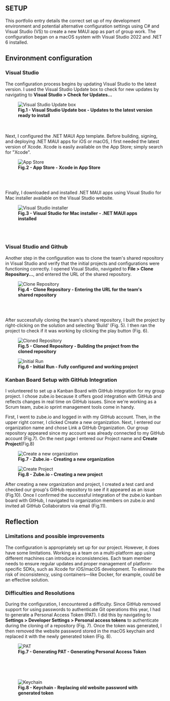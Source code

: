 ## SETUP

This portfolio entry details the correct set up of my development environment and potential alternative configuration settings 
using C# and Visual Studio (VS) to create a new MAUI app as part of group work.
The configuration began on a macOS system with Visual Studio 2022 and .NET 6 installed.

## Environment configuration
### Visual Studio 

The configuration process begins by updating Visual Studio to the latest version. I used the Visual Studio Update box to check for new updates by navigating to **Visual Studio > Check for Updates...**
<figure>
  <img src="https://github.com/patryklbn/portfolio-assessment/blob/master/images/1.png?raw=true" alt="Visual Studio Update box">
  <figcaption><b>Fig.1 - Visual Studio Update box - Updates to the latest version ready to install</b></figcaption>
</figure>
<br>
<br>
Next, I configured the .NET MAUI App template. Before building, signing, and deploying .NET MAUI apps for iOS or macOS, I first needed the latest version of Xcode. Xcode is easily available on the App Store; simply search for "Xcode".

<figure>
  <img src="https://github.com/patryklbn/portfolio-assessment/blob/master/images/2.png?raw=true" alt="App Store">
  <figcaption><b>Fig.2 - App Store - Xcode in App Store</b></figcaption>
</figure>
<br>
<br>

Finally, I downloaded and installed .NET MAUI apps using Visual Studio for Mac installer available on the Visual Studio website.
<figure>
  <img src="https://github.com/patryklbn/portfolio-assessment/blob/master/images/4.png?raw=true" alt="Visual Studio installer">
  <figcaption><b>Fig.3 - Visual Studio for Mac installer - .NET MAUI apps installed</b></figcaption>
</figure>
<br>
<br>

 ### Visual Studio and Github
 
Another step in the configuration was to clone the team's shared repository in Visual Studio and verify that the initial projects and configurations were functioning correctly. I opened Visual Studio, navigated to **File > Clone Repository...**, and entered the URL of the shared repository.
<figure>
  <img src="https://github.com/patryklbn/portfolio-assessment/blob/master/images/5.png?raw=true" alt="Clone Repository">
  <figcaption><b>Fig.4 - Clone Repository - Entering the URL for the team's shared repository</b></figcaption>
</figure>
<br>
<br>

After successfully cloning the team's shared repository, I built the project by right-clicking on the solution and selecting 'Build' (Fig. 5). I then ran the project to check if it was working by clicking the play button (Fig. 6).
<figure>
  <img src="https://github.com/patryklbn/portfolio-assessment/blob/master/images/6.png?raw=true" alt="Cloned Repository">
  <figcaption><b>Fig.5 - Cloned Repository - Building the project from the cloned repository</b></figcaption>
</figure>
<figure>
  <img src="https://github.com/patryklbn/portfolio-assessment/blob/master/images/7.png?raw=true" alt="Initial Run">
  <figcaption><b>Fig.6 - Initial Run - Fully configured and working project</b></figcaption>
</figure>

### Kanban Board Setup with GitHub Integration

I volunteered to set up a Kanban Board with GitHub integration for my group project. I chose zube.io because it offers good integration with GitHub and reflects changes in real time on GitHub issues. Since we're working as a Scrum team, zube.io sprint management tools come in handy.

First, I went to zube.io and logged in with my GitHub account. Then, in the upper right corner, I clicked Create a new organization. Next, I entered our organization name and chose Link a GitHub Organization. Our group repository appeared since my account was already connected to my GitHub account (Fig.7). On the next page I entered our Project name  and **Create Project**(Fig.8) 

<figure>
  <img src="https://github.com/patryklbn/portfolio-assessment/blob/master/images/12.png?raw=true" alt="Create a new organization">
  <figcaption><b>Fig.7 - Zube.io - Creating a new organization</b></figcaption>
</figure>
<figure>
  <img src="https://github.com/patryklbn/portfolio-assessment/blob/master/images/11.png?raw=true" alt="Create Project">
  <figcaption><b>Fig.8 - Zube.io - Creating a new project</b></figcaption>
</figure>

After creating a new organization and project, I created a test card and checked our group's GitHub repository to see if it appeared as an issue (Fig.10). Once I confirmed the successful integration of the zube.io kanban board with GitHub, I navigated to organization members on zube.io and invited all GitHub Collaborators via email (Fig.11).

## Reflection

### Limitations and possible improvements 
The configuration is appropriately set up for our project. However, it does have some limitations. Working as a team on a multi-platform app using different machines can introduce inconsistencies. Each team member needs to ensure regular updates and proper management of platform-specific SDKs, such as Xcode for iOS/macOS development. To eliminate the risk of inconsistency, using containers—like Docker, for example, could be an effective solution.

### Difficulties and Resolutions
During the configuration, I encountered a difficulty. Since GitHub removed support for using passwords to authenticate Git operations this year, I had to generate a Personal Access Token (PAT). I did this by navigating to **Settings > Developer Settings > Personal access tokens** to authenticate during the cloning of a repository (Fig. 7). Once the token was generated, I then removed the website password stored in the macOS keychain and replaced it with the newly generated token (Fig. 8).

<figure>
  <img src="https://github.com/patryklbn/portfolio-assessment/blob/master/images/8.png?raw=true" alt="PAT">
  <figcaption><b>Fig.7 - Generating PAT - Generating Personal Access Token</b></figcaption>
</figure>
<br>
<br>
<br>
<figure>
  <img src="https://github.com/patryklbn/portfolio-assessment/blob/master/images/9.png?raw=true" alt="Keychain">
  <figcaption><b>Fig.8 - Keychain - Replacing old website password with generated token</b></figcaption>
</figure>





